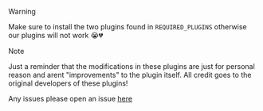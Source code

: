 > [!WARNING]
> Make sure to install the two plugins found in `REQUIRED_PLUGINS` otherwise our plugins will not work :sob::broken_heart:

> [!NOTE]
> Just a reminder that the modifications in these plugins are just for personal reason and arent "improvements" to the plugin itself. All credit goes to the original developers of these plugins!

Any issues please open an issue [here](https://github.com/TsukiyoDevs/BD-Plugins_and_Themes/issues/new/)